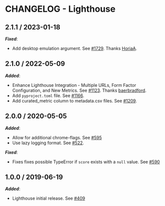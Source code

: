 # CHANGELOG - Lighthouse

## 2.1.1 / 2023-01-18

***Fixed***: 

* Add desktop emulation argument. See [#1729](https://github.com/DataDog/integrations-extras/pull/1729). Thanks [HoriaA](https://github.com/HoriaA).

## 2.1.0 / 2022-05-09

***Added***: 

* Enhance Lighthouse Integration - Multiple URLs, Form Factor Configuration, and New Metrics. See [#1123](https://github.com/DataDog/integrations-extras/pull/1123). Thanks [baerbradford](https://github.com/baerbradford).
* Add `pyproject.toml` file. See [#1166](https://github.com/DataDog/integrations-extras/pull/1166).
* Add curated_metric column to metadata.csv files. See [#1209](https://github.com/DataDog/integrations-extras/pull/1209).

## 2.0.0 / 2020-05-05

***Added***: 

* Allow for additional chrome-flags. See [#595](https://github.com/DataDog/integrations-extras/pull/595)
* Use lazy logging format. See [#522](https://github.com/DataDog/integrations-extras/pull/522).

***Fixed***: 

* Fixes fixes possible TypeError if `score` exists with a `null` value. See [#590](https://github.com/DataDog/integrations-extras/pull/590)

## 1.0.0 / 2019-06-19

***Added***:

* Lighthouse initial release. See [#409](https://github.com/DataDog/integrations-extras/pull/409)
